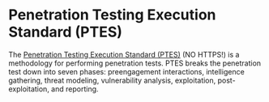 # Penetration Testing Execution Standard (PTES)

The [Penetration Testing Execution Standard (PTES)](http://www.pentest-standard.org/index.php/Main_Page) (NO HTTPS!) 
is a methodology for performing penetration tests. PTES breaks the penetration test down into seven phases: 
preengagement interactions, intelligence gathering, threat modeling, vulnerability analysis, exploitation, 
post-exploitation, and reporting.